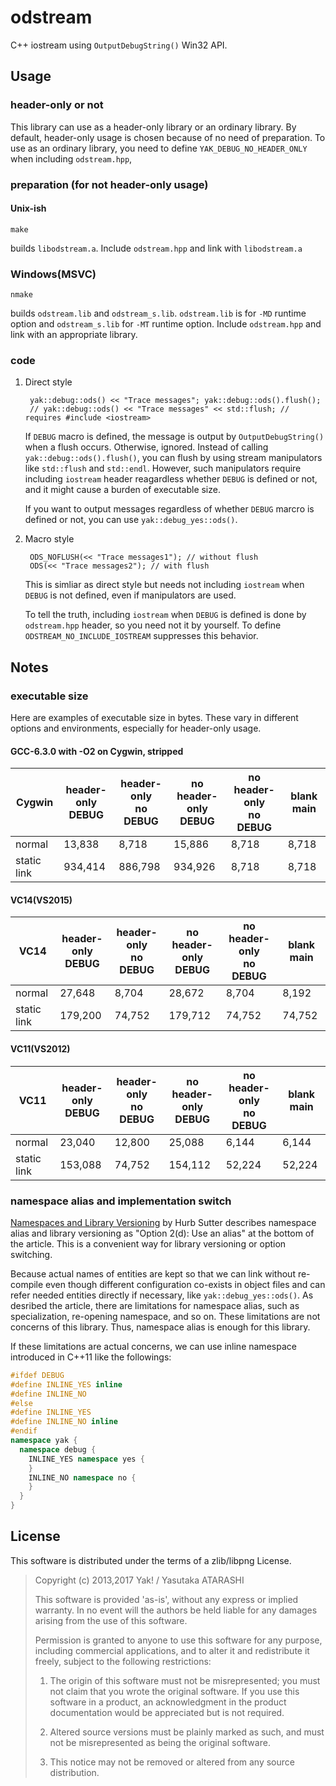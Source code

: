 odstream
========

C++ iostream using `OutputDebugString()` Win32 API.

Usage
-----

### header-only or not ###

This library can use as a header-only library or an ordinary library. By default, header-only usage is chosen because of no need of preparation. To use as an ordinary library, you need to define `YAK_DEBUG_NO_HEADER_ONLY` when including `odstream.hpp`,

### preparation (for not header-only usage) ###

#### Unix-ish ###

    make

builds `libodstream.a`. Include `odstream.hpp` and link with `libodstream.a`

### Windows(MSVC) ###

    nmake

builds `odstream.lib` and `odstream_s.lib`. `odstream.lib` is for `-MD` runtime option and `odstream_s.lib` for `-MT` runtime option. Include `odstream.hpp` and link with an appropriate library.

### code ###

1. Direct style

        yak::debug::ods() << "Trace messages"; yak::debug::ods().flush();
        // yak::debug::ods() << "Trace messages" << std::flush; // requires #include <iostream>

    If `DEBUG` macro is defined, the message is output by `OutputDebugString()` when a flush occurs. Otherwise, ignored.  Instead of calling `yak::debug::ods().flush()`, you can flush by using stream manipulators like `std::flush` and `std::endl`. However, such manipulators require including `iostream` header reagardless whether `DEBUG` is defined or not, and it might cause a burden of executable size.

    If you want to output messages regardless of whether `DEBUG` marcro is defined or not, you can use `yak::debug_yes::ods()`.

2. Macro style

        ODS_NOFLUSH(<< "Trace messages1"); // without flush
        ODS(<< "Trace messages2"); // with flush

    This is simliar as direct style but needs not including `iostream` when `DEBUG` is not defined, even if manipulators are used.

    To tell the truth, including `iostream` when `DEBUG` is defined is done by `odstream.hpp` header, so you need not it by yourself. To define `ODSTREAM_NO_INCLUDE_IOSTREAM` suppresses this behavior.

Notes
-----

### executable size ###

Here are examples of executable size in bytes. These vary in different options and environments, especially for header-only usage.

#### GCC-6.3.0 with -O2 on Cygwin, stripped ####

Cygwin     |header-only<br>DEBUG|header-only<br>no DEBUG|no header-only<br>DEBUG|no header-only<br>no DEBUG|blank main
-----------|---------|---------|---------|---------|---------
normal     |  13,838 |   8,718 |  15,886 |   8,718 |   8,718
static link| 934,414 | 886,798 | 934,926 |   8,718 |   8,718

#### VC14(VS2015) ####

VC14       |header-only<br>DEBUG|header-only<br>no DEBUG|no header-only<br>DEBUG|no header-only<br>no DEBUG|blank main
-----------|---------|---------|---------|---------|---------
normal     |  27,648 |   8,704 |  28,672 |   8,704 |   8,192
static link| 179,200 |  74,752 | 179,712 |  74,752 |  74,752

#### VC11(VS2012) ####

VC11       |header-only<br>DEBUG|header-only<br>no DEBUG|no header-only<br>DEBUG|no header-only<br>no DEBUG|blank main
-----------|---------|---------|---------|---------|---------
normal     |  23,040 |  12,800 |  25,088 |   6,144 |   6,144
static link| 153,088 |  74,752 | 154,112 |  52,224 |  52,224

### namespace alias and implementation switch ###

 [Namespaces and Library Versioning](http://www.gotw.ca/publications/mill21.htm) by Hurb Sutter describes namespace alias and library versioning as "Option 2(d): Use an alias" at the bottom of the article. This is a convenient way for library versioning or option switching.

 Because actual names of entities are kept so that we can link without re-compile even though different configuration co-exists in object files and can refer needed entities directly if necessary, like `yak::debug_yes::ods()`. As desribed the article, there are limitations for namespace alias, such as specialization, re-opening namespace, and so on. These limitations are not concerns of this library. Thus, namespace alias is enough for this library.

 If these limitations are actual concerns, we can use inline namespace introduced in C++11 like the followings:
```cpp
#ifdef DEBUG
#define INLINE_YES inline
#define INLINE_NO
#else
#define INLINE_YES
#define INLINE_NO inline
#endif
namespace yak {
  namespace debug {
    INLINE_YES namespace yes {
    }
    INLINE_NO namespace no {
    }
  }
}
```

License
-------

This software is distributed under the terms of a zlib/libpng License.

> Copyright (c) 2013,2017 Yak! / Yasutaka ATARASHI
>
> This software is provided 'as-is', without any express or implied warranty. In no event will the authors be held liable for any damages arising from the use of this software.
>
> Permission is granted to anyone to use this software for any purpose, including commercial applications, and to alter it and redistribute it freely, subject to the following restrictions:
>
> 1. The origin of this software must not be misrepresented; you must not claim that you wrote the original software. If you use this software in a product, an acknowledgment in the product documentation would be appreciated but is not required.
>
> 2. Altered source versions must be plainly marked as such, and must not be misrepresented as being the original software.
>
> 3. This notice may not be removed or altered from any source distribution.
